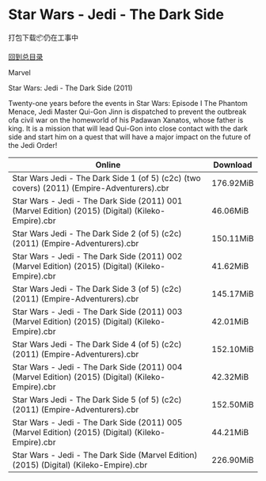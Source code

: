 # Star Wars - Jedi - The Dark Side

打包下载📦仍在工事中

[回到总目录](/Catalogs.md)

Marvel

Star Wars: Jedi - The Dark Side (2011)

Twenty-one years before the events in Star Wars: Episode I The Phantom Menace, Jedi Master Qui-Gon Jinn is dispatched to prevent the outbreak ofa civil war on the homeworld of his Padawan Xanatos, whose father is king. It is a mission that will lead Qui-Gon into close contact with the dark side and start him on a quest that will have a major impact on the future of the Jedi Order!





Online | Download
--- | ---
Star Wars Jedi - The Dark Side 1 (of 5) (c2c) (two covers) (2011) (Empire-Adventurers).cbr | 176.92MiB
Star Wars - Jedi - The Dark Side (2011) 001 (Marvel Edition) (2015) (Digital) (Kileko-Empire).cbr | 46.06MiB
Star Wars Jedi - The Dark Side 2 (of 5) (c2c) (2011) (Empire-Adventurers).cbr | 150.11MiB
Star Wars - Jedi - The Dark Side (2011) 002 (Marvel Edition) (2015) (Digital) (Kileko-Empire).cbr | 41.62MiB
Star Wars Jedi - The Dark Side 3 (of 5) (c2c) (2011) (Empire-Adventurers).cbr | 145.17MiB
Star Wars - Jedi - The Dark Side (2011) 003 (Marvel Edition) (2015) (Digital) (Kileko-Empire).cbr | 42.01MiB
Star Wars Jedi - The Dark Side 4 (of 5) (c2c) (2011) (Empire-Adventurers).cbr | 152.10MiB
Star Wars - Jedi - The Dark Side (2011) 004 (Marvel Edition) (2015) (Digital) (Kileko-Empire).cbr | 42.32MiB
Star Wars Jedi - The Dark Side 5 (of 5) (c2c) (2011) (Empire-Adventurers).cbr | 152.50MiB
Star Wars - Jedi - The Dark Side (2011) 005 (Marvel Edition) (2015) (Digital) (Kileko-Empire).cbr | 44.21MiB
Star Wars - Jedi - The Dark Side (Marvel Edition) (2015) (Digital) (Kileko-Empire).cbr | 226.90MiB